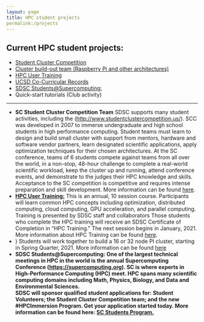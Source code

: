 ```yaml
---
layout: page
title: HPC student projects
permalink:/projects
---
```


## Current HPC student projects:

* [Student Cluster Competition](#scc20)
* [Cluster build-out team (Raspberry Pi and other architectures)](#pi_cluster)
* [HPC User Training](#hpc_training)
* [UCSD Co-Curricular Records](#sdsc_ccr)
* [SDSC Students@Supercomputing:](#students-at-sc)
* Quick-start tutorials (Club activity)
 
<hr>
<ul>
  <li>
    <b> SC Student Cluster Competition Team</b><a name="scc20"></a>
    SDSC supports many student activities, including the
    (<a href="http://www.studentclustercompetition.us/">http://www.studentclustercompetition.us/</a>).
    SCC was developed in 2007 to immerse undergraduate and high school students in high performance computing.
    Student teams must learn to design and build small cluster with support from mentors, hardware and
    software vendor partners, learn designated scientific applications, apply optimization techniques
    for their chosen architectures. At the SC conference, teams of 6 students compete against teams
    from all over the world, in a non-stop, 48-hour challenge to complete a real-world scientific workload,
    keep the cluster up and running, attend conference events, and demonstrate to the judges their HPC knowledge
    and skills. Acceptance to the SC competition is competitive and requires intense preparation and skill development.
    More information can be found <a href="">here</a>.
  </li>
  <li>
    <b><a href="https://hpc-students.sdsc.edu/hpc_training">HPC User Training:</a></b><a name="hpc_training"></a> This is an annual, 10 session course. Participants will learn common HPC concepts including
    optimization, distributed computing, cloud computing, GPU acceleration, and parallel computing.
    Training is presented by SDSC staff and collaborators Those students who complete the HPC training will
    receive an SDSC Certificate of Completion in “HPC Training." The next session begins in January, 2021.
     More information about HPC Training can be found <a href="">here</a>.
 </li>
  <li><bCluster Build-out Projects:</a>)</b><a name="pi_cluser"></a> Students will work together to build a 16 or 32 node PI cluster, starting in Spring Quarter, 2021. More information can be found <a href="https://hpc-students.sdsc.edu/pi_proj.html">here</a>
  </li>
  <li><b>SDSC Students@Supercomputing: <a name="students-at-sc"></a>
    One of the largest technical meetings in HPC in the world is the annual Supercomputing Conference
    (<a href="https://supercomputing.org">https://supercomputing.org</a>). SC is where experts in
    High-Performance Computing (HPC) meet. HPC spans many scientific computing domains including
    Math, Physics, Biology, and Data and Environmental Sciences. <br>
    SDSC will sponsor qualified student applications for: Student Volunteers;
    the Student Cluster Competition team; and the new #HPCImmersion Program. Get your application started today.
    More information can be found here:
    <a href="hhttps://sc21.supercomputing.org/program/studentssc/">SC Students Program.</a>
  </li>
  </ul>
